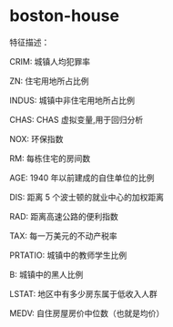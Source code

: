 
# boston-house


特征描述：

CRIM: 城镇人均犯罪率

ZN: 住宅用地所占比例

INDUS: 城镇中非住宅用地所占比例

CHAS: CHAS 虚拟变量,用于回归分析

NOX: 环保指数

RM: 每栋住宅的房间数

AGE: 1940 年以前建成的自住单位的比例

DIS: 距离 5 个波士顿的就业中心的加权距离

RAD: 距离高速公路的便利指数

TAX: 每一万美元的不动产税率

PRTATIO: 城镇中的教师学生比例

B: 城镇中的黑人比例

LSTAT: 地区中有多少房东属于低收入人群

MEDV: 自住房屋房价中位数（也就是均价）
